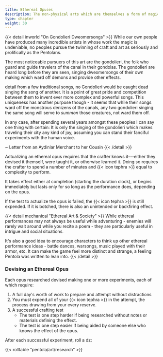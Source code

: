 ```yaml
---
title: Ethereal Opuses
description: The non-physical arts which are themselves a form of magic
type: chapter
weight: 30
---
```


{{< detail inworld "On Gondolieri Dweomersongs" >}}
While our own people have produced many incredible artists in whose work the magic is undeniable, no peoples pursue the twinning of craft and art as seriously and prolifically as the Pentolans.

The most noticeable pursuers of this art are the gondolieri, the folk who guard and guide travelers of the canal in their gondolas.
The gondolieri are heard long before they are seen, singing dweomersongs of their own making which ward off demons and provide other effects.

detail from a few traditional songs, no Gondolieri would be caught dead singing the song of another.
It is a point of great pride and competition between them to invent ever more complex and powerful songs.
This uniqueness has another purpose though - it seems that while their songs ward off the monstrous denizens of the canals, any two gondolieri singing the same song will serve to _summon_ those creatures, not ward them off.

In any case, after spending several years amongst these peoples I can say one thing with certain:
It is only the singing of the gondolieri which makes traveling their city any kind of joy, assuming you can stand their fanciful experiments with the human voice.

~ Letter from an Aydinlar Merchant to her Cousin
{{< /detail >}}

Actualizing an ethereal opus requires that the crafter knows it---either they devised it themself, were taught it, or otherwise learned it.
Doing so requires the crafter to spend a number of minutes and {{< icon tephra >}} equal to complexity to perform.

It takes effect either at completion (starting the duration clock), or begins immediately but lasts only for so long as the performance does, depending on the opus.

If the test to actualize the opus is failed, the {{< icon tephra >}} is still expended.
If it is botched, there is also an unintended or backfiring effect.

{{< detail mechanical "Ethereal Art & Society" >}}
While ethereal performances may not always be useful while adventuring - enemies will rarely wait around while you recite a poem - they are particularly useful in intrigue and social situations.

It's also a good idea to encourage characters to think up other ethereal performance ideas - battle dances, warsongs, music played with their armor, etc.
It can make the game feel more distinct and strange, a feeling Pentola was written to lean into.
{{< /detail >}}

### Devising an Ethereal Opus

Each opus researched devised making one or more experiments, each of which require:

1. A full day's worth of work to prepare and attempt without distractions
1. You must expend all of your {{< icon tephra >}} in the attempt, the process drawing from your every reserve.
1. A successful crafting test
   + The test is one step harder if being researched without notes or materials defining the effect.
   + The test is one step easier if being aided by someone else who knows the effect of the opus.

After each successful experiment, roll a dz:

{{< rolltable "pentola/art/research" >}}
